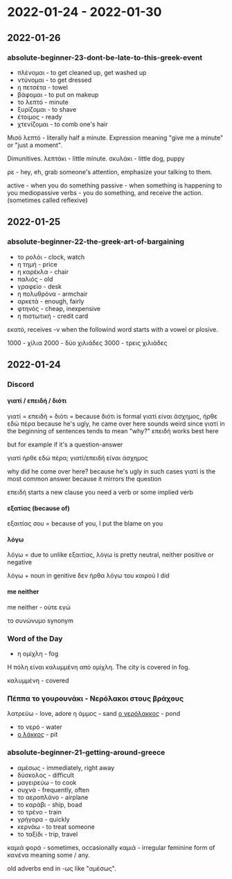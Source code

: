 # 2022-01-24 - 2022-01-30

## 2022-01-26

### absolute-beginner-23-dont-be-late-to-this-greek-event

* πλένομαι - to get cleaned up, get washed up
* ντύνομαι - to get dressed
* η πετσέτα - towel
* βάφομαι - to put on makeup
* το λεπτό - minute
* ξυρίζομαι - to shave
* έτοιμος - ready
* χτενίζομαι - to comb one's hair

Μισό λεπτό - literally half a minute. Expression meaning "give me a minute" or "just a moment".

Dimunitives. λεπτάκι - little minute. σκυλάκι - little dog, puppy

ρε - hey, eh, grab someone's attention, emphasize your talking to them.

active - when you do something
passive - when something is happening to you
mediopassive verbs - you do something, and receive the action. (sometimes called reflexive)


## 2022-01-25

### absolute-beginner-22-the-greek-art-of-bargaining

* το ρολόι - clock, watch
* η τημή - price
* η καρέκλα - chair
* παλιός - old
* γραφείο - desk
* η πολυθρόνα - armchair
* αρκετά - enough, fairly
* φτηνός - cheap, inexpensive
* η πιστωτική - credit card

εκατό, receives -ν when the followind word starts with a vowel or plosive.

1000 - χίλια
2000 - δύο χιλιάδες
3000 - τρεις χιλιάδες

## 2022-01-24

### Discord

#### γιατί / επειδή / διότι
γιατί = επειδή = διότι = because
διότι is formal
γιατί είναι άσχημος, ήρθε εδώ πέρα
because he's ugly, he came over here sounds weird since γιατί in the beginning of sentences tends to mean "why?"
επειδή works best here

but for example if it's a question-answer

γιατί ήρθε εδώ πέρα;
γιατί/επειδή είναι άσχημος

why did he come over here?
because he's ugly
in such cases γιατί is the most common answer because it mirrors the question

επειδή starts a new clause you need a verb
or some implied verb

#### εξατίας (because of)

εξαιτίας σου = because of you, I put the blame on you

#### λόγω

λόγω = due to
unlike εξαιτίας, λόγω is pretty neutral, neither positive or negative

λόγω + noun in genitive
δεν ήρθα λόγω του καιρού
I did

#### me neither
me neither - ούτε εγώ

το συνώνυμο
synonym

### Word of the Day

* η ομίχλη - fog

Η πόλη είναι καλυμμένη από ομίχλη.
The city is covered in fog.

καλυμμένη - covered

### Πέππα το γουρουνάκι - Νερόλακοι στους βράχους

λατρεύω - love, adore
η άμμος - sand
[ο νερόλακκος] - pond
  * το νερό - water
  * [ο λάκκος] - pit

[ο νερόλακκος]: https://el.wiktionary.org/wiki/%CE%BD%CE%B5%CF%81%CF%8C%CE%BB%CE%B1%CE%BA%CE%BA%CE%BF%CF%82
[ο λάκκος]: https://el.wiktionary.org/wiki/%CE%BB%CE%AC%CE%BA%CE%BA%CE%BF%CF%82

### absolute-beginner-21-getting-around-greece

* αμέσως - immediately, right away
* δύσκολος - difficult
* μαγειρεύω - to cook
* συχνά - frequently, often
* το αεροπλάνο - airplane
* το καράβι - ship, boad
* το τρένο - train
* γρήγορα - quickly
* κερνάω - to treat someone
* το ταξίδι - trip, travel

καμιά φορά - sometimes, occasionally
καμιά - irregular feminine form of κανένα meaning some / any.

old adverbs end in -ως like "αμέσως".
